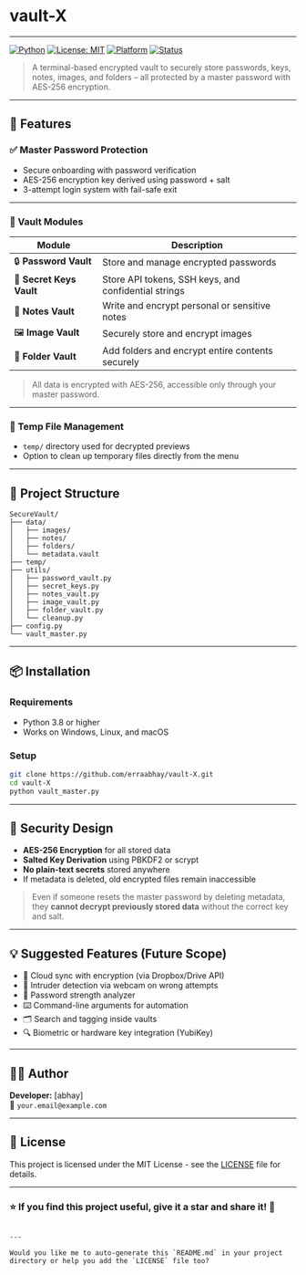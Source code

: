 # vault-X
---

[![Python](https://img.shields.io/badge/Python-3.8+-blue.svg)](https://www.python.org/)
[![License: MIT](https://img.shields.io/badge/License-MIT-green.svg)](LICENSE)
[![Platform](https://img.shields.io/badge/platform-Terminal-lightgrey.svg)]()
[![Status](https://img.shields.io/badge/status-Active-brightgreen.svg)]()

> A terminal-based encrypted vault to securely store passwords, keys, notes, images, and folders – all protected by a master password with AES-256 encryption.

---

## 🚀 Features

### ✅ Master Password Protection
- Secure onboarding with password verification
- AES-256 encryption key derived using password + salt
- 3-attempt login system with fail-safe exit

---

### 🔐 Vault Modules

| Module        | Description |
|---------------|-------------|
| 🔒 **Password Vault**     | Store and manage encrypted passwords |
| 🔑 **Secret Keys Vault**  | Store API tokens, SSH keys, and confidential strings |
| 📝 **Notes Vault**        | Write and encrypt personal or sensitive notes |
| 🖼️ **Image Vault**        | Securely store and encrypt images |
| 📁 **Folder Vault**       | Add folders and encrypt entire contents securely |

> All data is encrypted with AES-256, accessible only through your master password.

---

### 🧼 Temp File Management
- `temp/` directory used for decrypted previews
- Option to clean up temporary files directly from the menu

---

## 🧱 Project Structure

```
SecureVault/
├── data/
│   ├── images/
│   ├── notes/
│   ├── folders/
│   └── metadata.vault
├── temp/
├── utils/
│   ├── password_vault.py
│   ├── secret_keys.py
│   ├── notes_vault.py
│   ├── image_vault.py
│   ├── folder_vault.py
│   └── cleanup.py
├── config.py
└── vault_master.py
```

---

## 📦 Installation

### Requirements
- Python 3.8 or higher
- Works on Windows, Linux, and macOS

### Setup

```bash
git clone https://github.com/erraabhay/vault-X.git
cd vault-X
python vault_master.py
```

---

## 🔐 Security Design

- **AES-256 Encryption** for all stored data
- **Salted Key Derivation** using PBKDF2 or scrypt
- **No plain-text secrets** stored anywhere
- If metadata is deleted, old encrypted files remain inaccessible

> Even if someone resets the master password by deleting metadata, they **cannot decrypt previously stored data** without the correct key and salt.

---

## 💡 Suggested Features (Future Scope)

- 🔄 Cloud sync with encryption (via Dropbox/Drive API)
- 📸 Intruder detection via webcam on wrong attempts
- 🧠 Password strength analyzer
- ⌨️ Command-line arguments for automation
- 🗂️ Search and tagging inside vaults
- 🔍 Biometric or hardware key integration (YubiKey)

---

## 🧑‍💻 Author

**Developer:** [abhay]  
📧 `your.email@example.com`

---

## 📄 License

This project is licensed under the MIT License - see the [LICENSE](LICENSE) file for details.

---

### ⭐ If you find this project useful, give it a star and share it! 🌟
```

---

Would you like me to auto-generate this `README.md` in your project directory or help you add the `LICENSE` file too?
